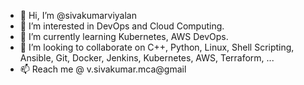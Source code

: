 - 👋 Hi, I’m @sivakumarviyalan
- 👀 I’m interested in DevOps and Cloud Computing.
- 🌱 I’m currently learning Kubernetes, AWS DevOps.
- 💞️ I’m looking to collaborate on C++, Python, Linux, Shell Scripting, Ansible, Git, Docker, Jenkins, Kubernetes, AWS, Terraform, ...
- 📫 Reach me @ v.sivakumar.mca@gmail

<!---
sivakumarviyalan/sivakumarviyalan is a ✨ special ✨ repository because its `README.md` (this file) appears on your GitHub profile.
You can click the Preview link to take a look at your changes.
--->
